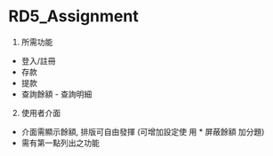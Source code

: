 # RD5_Assignment
1. 所需功能
- 登入/註冊 
- 存款
- 提款
- 查詢餘額 - 查詢明細
2. 使用者介面
- 介面需顯示餘額, 排版可自由發揮 (可增加設定使
用 * 屏蔽餘額 加分題)
- 需有第一點列出之功能